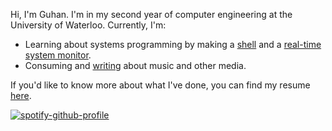 Hi, I'm Guhan. I'm in my second year of computer engineering at the University of Waterloo. Currently, I'm:
* Learning about systems programming by making a [shell](https://github.com/guhansiyer/osh) and a [real-time system monitor](https://github.com/guhansiyer/wintop).
* Consuming and [writing](https://guhaniyer.com) about music and other media.

If you'd like to know more about what I've done, you can find my resume [here](https://github.com/guhansiyer/resume/blob/main/output/resume.pdf).

[![spotify-github-profile](https://spotify-github-profile.kittinanx.com/api/view?uid=dcgrvurkqla8ap9uyl02pj2tl&cover_image=true&theme=natemoo-re&show_offline=false&background_color=000000&interchange=false&bar_color=8d97c8&bar_color_cover=false)](https://github.com/kittinan/spotify-github-profile)
